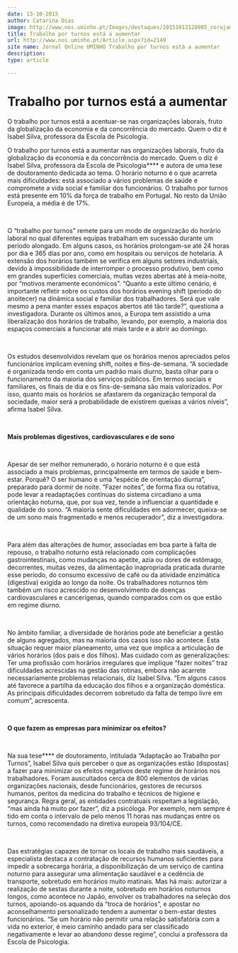 ```yaml
---
date: 13-10-2015
author: Catarina Dias
image: http://www.nos.uminho.pt/Images/destaques/20151012120905_corujamincfab519462.jpg
title: Trabalho por turnos está a aumentar
url: http://www.nos.uminho.pt/Article.aspx?id=2149
site name: Jornal Online UMINHO Trabalho por turnos está a aumentar
description: 
type: article

---
```

# Trabalho por turnos está a aumentar


  

O trabalho por turnos está a acentuar-se nas organizações laborais, fruto da globalização da economia e da concorrência do mercado. Quem o diz é Isabel Silva, professora da Escola de Psicologia.

O trabalho por turnos está a aumentar nas organizações laborais, fruto da globalização da economia e da concorrência do mercado. Quem o diz é Isabel Silva, professora da Escola de Psicologia****  e autora de uma tese de doutoramento dedicada ao tema. O horário noturno é o que acarreta mais dificuldades: está associado a vários problemas de saúde e compromete a vida social e familiar dos funcionários. O trabalho por turnos está presente em 10% da força de trabalho em Portugal. No resto da União Europeia, a média é de 17%.

 

O “trabalho por turnos” remete para um modo de organização do horário laboral no qual diferentes equipas trabalham em sucessão durante um período alongado. Em alguns casos, os horários prolongam-se até 24 horas por dia e 365 dias por ano, como em hospitais ou serviços de hotelaria. A extensão dos horários também se verifica em alguns setores industriais, devido à impossibilidade de interromper o processo produtivo, bem como em grandes superfícies comerciais, muitas vezes abertas até à meia-noite, por “motivos meramente económicos”. “Quanto a este último cenário, é importante refletir sobre os custos dos horários evening shift (período do anoitecer) na dinâmica social e familiar dos trabalhadores. Será que vale mesmo a pena manter esses espaços abertos até tão tarde?”, questiona a investigadora. Durante os últimos anos, a Europa tem assistido a uma liberalização dos horários de trabalho, levando, por exemplo, a maioria dos espaços comerciais a funcionar até mais tarde e a abrir ao domingo.

 

Os estudos desenvolvidos revelam que os horários menos apreciados pelos funcionários implicam evening shift, noites e fins-de-semana. “A sociedade é organizada tendo em conta um padrão mais diurno, basta olhar para o funcionamento da maioria dos serviços públicos. Em termos sociais e familiares, os finais de dia e os fins-de-semana são mais valorizados. Por isso, quanto mais os horários se afastarem da organização temporal da sociedade, maior será a probabilidade de existirem queixas a vários níveis”, afirma Isabel Silva.

 

**Mais problemas digestivos, cardiovasculares e de sono** 

 

Apesar de ser melhor remunerado, o horário noturno é o que está associado a mais problemas, principalmente em termos de saúde e bem-estar. Porquê? O ser humano é uma “espécie de orientação diurna”, preparado para dormir de noite. “Fazer noites”, de forma fixa ou rotativa, pode levar a readaptações contínuas do sistema circadiano a uma orientação noturna, que, por sua vez, tende a influenciar a quantidade e qualidade do sono. “A maioria sente dificuldades em adormecer, queixa-se de um sono mais fragmentado e menos recuperador”, diz a investigadora.

 

Para além das alterações de humor, associadas em boa parte à falta de repouso, o trabalho noturno está relacionado com complicações gastrointestinais, como mudanças no apetite, azia ou dores de estômago, decorrentes, muitas vezes, da alimentação inapropriada praticada durante esse período, do consumo excessivo de café ou da atividade enzimática (digestiva) exigida ao longo da noite. Os trabalhadores noturnos têm também um risco acrescido no desenvolvimento de doenças cardiovasculares e cancerígenas, quando comparados com os que estão em regime diurno.

 

No âmbito familiar, a diversidade de horários pode até beneficiar a gestão de alguns agregados, mas na maioria dos casos isso não acontece. Esta situação requer maior planeamento, uma vez que implica a articulação de vários horários (dos pais e dos filhos). Mas cuidado com as generalizações: Ter uma profissão com horários irregulares que implique “fazer noites” traz dificuldades acrescidas na gestão das rotinas, embora não acarrete necessariamente problemas relacionais, diz Isabel Silva. “Em alguns casos até favorece a partilha da educação dos filhos e a organização doméstica. As principais dificuldades decorrem sobretudo da falta de tempo livre em comum”, acrescenta.

 

**O que fazem as empresas para minimizar os efeitos?** 

 

Na sua tese****  de doutoramento, intitulada “Adaptação ao Trabalho por Turnos”, Isabel Silva quis perceber o que as organizações estão (dispostas) a fazer para minimizar os efeitos negativos deste regime de horários nos trabalhadores. Foram auscultados cerca de 800 elementos de várias organizações nacionais, desde funcionários, gestores de recursos humanos, peritos da medicina do trabalho e técnicos de higiene e segurança. Regra geral, as entidades contratuais respeitam a legislação, “mas ainda há muito por fazer”, diz a psicóloga. Por exemplo, nem sempre é tido em conta o intervalo de pelo menos 11 horas nas mudanças entre os turnos, como recomendado na diretiva europeia 93/104/CE.

 

Das estratégias capazes de tornar os locais de trabalho mais saudáveis, a especialista destaca a contratação de recursos humanos suficientes para impedir a sobrecarga horária, a disponibilização de um serviço de cantina noturno para assegurar uma alimentação saudável e a cedência de transporte, sobretudo em horários muito matinais. Mas há mais: autorizar a realização de sestas durante a noite, sobretudo em horários noturnos longos, como acontece no Japão, envolver os trabalhadores na seleção dos turnos, apoiando-os aquando da “troca de horários”, e apostar no aconselhamento personalizado tendem a aumentar o bem-estar destes funcionários. “Se um horário não permitir uma relação satisfatória com a vida no exterior, é meio caminho andado para ser classificado negativamente e levar ao abandono desse regime”, conclui a professora da Escola de Psicologia.

